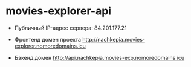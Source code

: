 # movies-explorer-api

* Публичный IP-адрес сервера: 84.201.177.21

* Фронтенд домен проекта
http://nachkepia.movies-explorer.nomoredomains.icu

* Бэкенд домен
http://api.nachkepia.movies-exp.nomoredomains.icu
